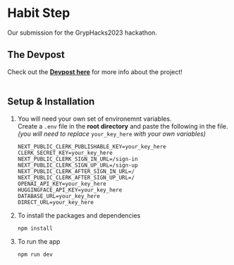 # Habit Step
Our submission for the GrypHacks2023 hackathon.

## The Devpost
Check out the [**Devpost here**](https://devpost.com/software/habit-plan) for more info about the project!
<br/>
<br/>

## Setup & Installation
1. You will need your own set of environemnt variables. <br/>
Create a `.env` file in the **root directory** and paste the following in the file.<br/>
_(you will need to replace_ `your_key_here` _with your own variables)_
    ```env
    NEXT_PUBLIC_CLERK_PUBLISHABLE_KEY=your_key_here
    CLERK_SECRET_KEY=your_key_here
    NEXT_PUBLIC_CLERK_SIGN_IN_URL=/sign-in
    NEXT_PUBLIC_CLERK_SIGN_UP_URL=/sign-up
    NEXT_PUBLIC_CLERK_AFTER_SIGN_IN_URL=/
    NEXT_PUBLIC_CLERK_AFTER_SIGN_UP_URL=/
    OPENAI_API_KEY=your_key_here
    HUGGINGFACE_API_KEY=your_key_here
    DATABASE_URL=your_key_here
    DIRECT_URL=your_key_here
    ```

2. To install the packages and dependencies

    ```
    npm install
    ```

3. To run the app

    ```
    npm run dev
    ```

